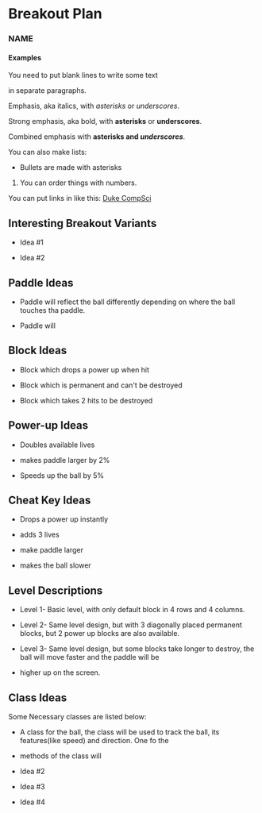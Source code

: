 # Breakout Plan
### NAME


#### Examples

You need to put blank lines to write some text

in separate paragraphs.


Emphasis, aka italics, with *asterisks* or _underscores_.

Strong emphasis, aka bold, with **asterisks** or __underscores__.

Combined emphasis with **asterisks and _underscores_**.


You can also make lists:
* Bullets are made with asterisks
1. You can order things with numbers.


You can put links in like this: [Duke CompSci](https://www.cs.duke.edu)



## Interesting Breakout Variants

 * Idea #1

 * Idea #2


## Paddle Ideas

 * Paddle will reflect the ball differently depending on where the ball touches tha paddle.

 * Paddle will 


## Block Ideas

 * Block which drops a power up when hit

 * Block which is permanent and can't be destroyed

 * Block which takes 2 hits to be destroyed


## Power-up Ideas

 * Doubles available lives

 * makes paddle larger by 2%

 * Speeds up the ball by 5%


## Cheat Key Ideas

 * Drops a power up instantly

 * adds 3 lives

 * make paddle larger

 * makes the ball slower


## Level Descriptions

 * Level 1- Basic level, with only default block in 4 rows and 4 columns.

 * Level 2- Same level design, but with 3 diagonally placed permanent blocks, but 2 power up blocks are also available.

 * Level 3- Same level design, but some blocks take longer to destroy, the ball will move faster and the paddle will be 
 * higher up on the screen.


## Class Ideas
Some Necessary classes are listed below:
 * A class for the ball, the class will be used to track the ball, its features(like speed) and direction. One fo the 
 * methods of the class will

 * Idea #2

 * Idea #3

 * Idea #4

